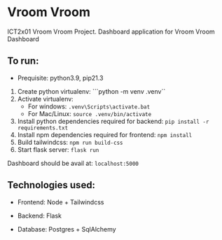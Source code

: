 # Vroom Vroom
ICT2x01 Vroom Vroom Project. 
Dashboard application for Vroom Vroom Dashboard 


## To run: 
* Prequisite: python3.9, pip21.3

1. Create python virtualenv: ```python -m venv .venv``
2. Activate virtualenv:
    * For windows: ```.venv\Scripts\activate.bat``` 
    * For Mac/Linux: ```source .venv/bin/activate``` 
3. Install python dependencies required for backend: ```pip install -r requirements.txt```
4. Install npm dependencies required for frontend: ```npm install```
5. Build tailwindcss: ```npm run build-css``` 
6. Start flask server: ```flask run``` 

Dashboard should be avail at: ```localhost:5000```

## Technologies used: 
* Frontend: Node + Tailwindcss 
* Backend: Flask 

* Database: Postgres + SqlAlchemy 
